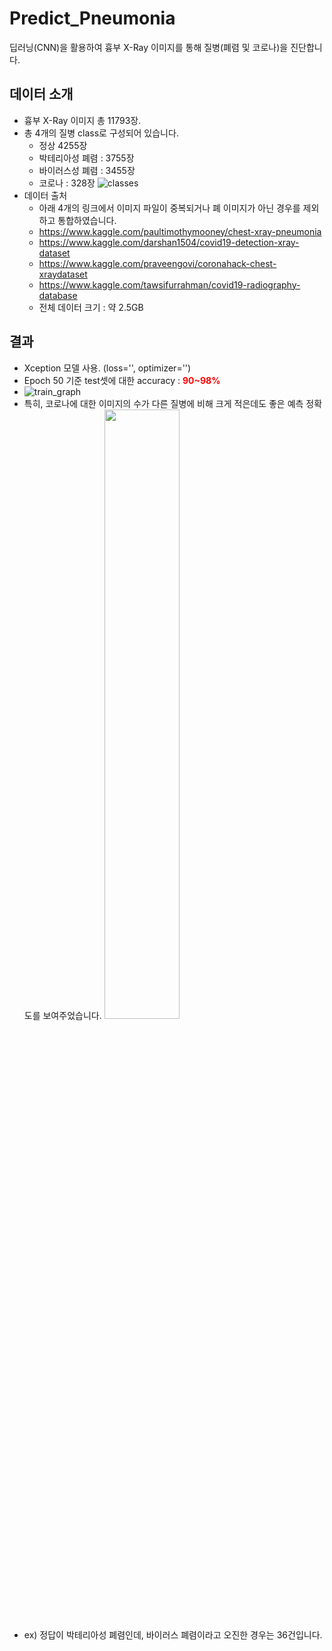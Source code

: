 # Predict_Pneumonia
딥러닝(CNN)을 활용하여 흉부 X-Ray 이미지를 통해 질병(폐렴 및 코로나)을 진단합니다.

## 데이터 소개
- 흉부 X-Ray 이미지 총 11793장.
- 총 4개의 질병 class로 구성되어 있습니다.
  - 정상 4255장
  - 박테리아성 폐렴 : 3755장
  - 바이러스성 폐렴 : 3455장
  - 코로나 : 328장
  ![classes](https://user-images.githubusercontent.com/37574274/89997891-bf0b1a80-dcc7-11ea-84c5-d457c71ecc0a.png)
- 데이터 출처
  - 아래 4개의 링크에서 이미지 파일이 중복되거나 폐 이미지가 아닌 경우를 제외하고 통합하였습니다.
  - https://www.kaggle.com/paultimothymooney/chest-xray-pneumonia
  - https://www.kaggle.com/darshan1504/covid19-detection-xray-dataset
  - https://www.kaggle.com/praveengovi/coronahack-chest-xraydataset
  - https://www.kaggle.com/tawsifurrahman/covid19-radiography-database
  - 전체 데이터 크기 : 약 2.5GB
  
## 결과
- Xception 모델 사용. (loss='', optimizer='')
- Epoch 50 기준 test셋에 대한 accuracy : <span style="color:red">**90~98%**</span>
- ![train_graph](https://user-images.githubusercontent.com/37574274/91636157-52b74780-ea39-11ea-877f-70e13ca4e184.png)
- 특히, 코로나에 대한 이미지의 수가 다른 질병에 비해 크게 적은데도 좋은 예측 정확도를 보여주었습니다.
  <img src="https://user-images.githubusercontent.com/37574274/91636158-54810b00-ea39-11ea-9d31-66636fc8b585.png" width="50%" height="50%" />
- ex) 정답이 박테리아성 폐렴인데, 바이러스 폐렴이라고 오진한 경우는 36건입니다.
